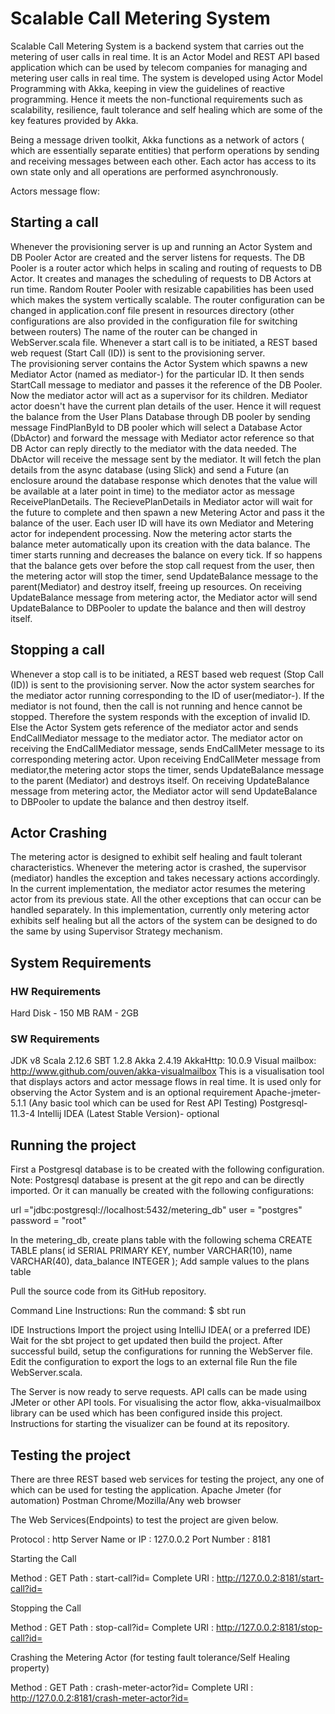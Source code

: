 # Scalable Call Metering System
Scalable Call Metering System is a backend system that carries out the metering of user calls in real time.
 It is an Actor Model and REST API based application which can be used by telecom companies for managing and metering user calls in real time.
 The system is developed using Actor Model Programming with Akka, keeping in view the guidelines of reactive programming.
 Hence it meets the non-functional requirements such as scalability, resilience, fault tolerance and self healing which are some of the key features provided by Akka. 

Being a message driven toolkit, Akka functions as a network of actors ( which are essentially separate entities)
 that perform operations by sending and receiving messages between each other. Each actor has access to its own state only
 and all operations are performed asynchronously.
 
 Actors message flow:

## Starting a call

Whenever the provisioning server is up and running an Actor System and DB Pooler Actor are created and the server listens for requests.
The DB Pooler is a router actor which helps in scaling and routing of requests to DB Actor. It creates and manages the scheduling of requests to DB Actors at run time. Random Router Pooler with resizable capabilities has been used which makes the system vertically scalable. The router configuration can be changed in application.conf file present in resources directory (other configurations are also provided in the configuration file for switching between routers) The name of the router can be changed in WebServer.scala file.
Whenever a start call is to be initiated, a REST based web request (Start Call (ID)) is sent to the provisioning server.  
The provisioning server contains the Actor System which spawns a new Mediator Actor (named as mediator-<id>) for the particular ID. It then sends StartCall message to mediator and passes it the reference of the DB Pooler.
Now the mediator actor will act as a supervisor for its children. Mediator actor doesn't have the current plan details of the user. Hence it will request the balance from the User Plans Database through DB pooler by sending message FindPlanById to DB pooler which will select a Database Actor (DbActor) and  forward the message with Mediator actor reference so that DB Actor can reply directly to the mediator with the data needed.
The DbActor will receive the message sent by the mediator. It will fetch the plan details from the async database (using Slick) and send a Future (an enclosure around the database response which denotes that the value will be available at a later point in time) to the mediator actor as message ReceivePlanDetails.
The RecievePlanDetails in Mediator actor will wait for the future to complete and then spawn a new Metering Actor and pass it the balance of the user. Each user ID will have its own Mediator and Metering actor for independent processing.
Now the metering actor starts the balance meter automatically upon its creation with the data balance. The timer starts running and decreases the balance on every tick.
If so happens that the balance gets over before the stop call request from the user, then the metering actor will stop the timer, send UpdateBalance message to the parent(Mediator) and destroy itself, freeing up resources.
On receiving UpdateBalance message from metering actor, the Mediator actor will send UpdateBalance to DBPooler to update the balance and then will destroy itself.


## Stopping a call

Whenever a stop call is to be initiated, a REST based web request (Stop Call (ID)) is sent to the provisioning server.
Now the actor system searches for the mediator actor running corresponding to the ID of user(mediator-<id>).
If the mediator is not found, then the call is not running and hence cannot be stopped. Therefore the system responds with the exception of invalid ID.
Else the Actor System gets reference of the mediator actor and sends EndCallMediator message to the mediator actor.
The mediator actor on receiving  the EndCallMediator message, sends EndCallMeter message to its corresponding metering actor. 
Upon receiving EndCallMeter message from mediator,the metering actor stops the timer, sends UpdateBalance message to the parent (Mediator) and destroys itself.
On receiving UpdateBalance message from metering actor, the Mediator actor will send UpdateBalance to DBPooler to update the balance and then destroy itself.



## Actor Crashing
The metering actor is designed to exhibit self healing and fault tolerant characteristics.
Whenever the metering actor is crashed, the supervisor (mediator) handles the exception and takes necessary actions accordingly.
In the current implementation, the mediator actor resumes the metering actor from its previous state. All the other exceptions that can occur can be handled separately. 
In this implementation, currently only metering actor exhibits self healing but all the actors of the system can be designed to do the same by using Supervisor Strategy mechanism.


## System Requirements

### HW Requirements

Hard Disk - 150 MB
RAM - 2GB



### SW Requirements

JDK v8
Scala 2.12.6
SBT 1.2.8
Akka 2.4.19
AkkaHttp: 10.0.9
Visual mailbox: http://www.github.com/ouven/akka-visualmailbox
This is a visualisation tool that displays actors and actor message flows in real time. It is used only for observing the Actor System and is an optional requirement
Apache-jmeter-5.1.1 (Any basic tool which can be used for Rest API Testing)
Postgresql-11.3-4
Intellij IDEA (Latest Stable Version)- optional


## Running the project
First a Postgresql database is to be created with the following configuration.
Note: Postgresql database is present at the git repo and can be directly imported. Or it can manually be created with the following configurations:

url ="jdbc:postgresql://localhost:5432/metering_db"
    	user = "postgres"
  	password = "root"

In the metering_db, create plans table with the following schema
CREATE TABLE plans(
   id SERIAL PRIMARY KEY,
   number VARCHAR(10),
	name VARCHAR(40),
	data_balance INTEGER
);
Add sample values to the plans table


Pull the source code from its GitHub repository.

Command Line Instructions:
Run the command: 
 		 		$ sbt run

IDE Instructions
Import the project using IntelliJ IDEA( or a preferred IDE)
Wait for the sbt project to get updated then build the project.
After successful build, setup the configurations for running the WebServer file.
Edit the configuration to export the logs to an external file
Run the file WebServer.scala.


The Server is now ready to serve requests. 
API calls can be made using JMeter or other API tools.
For visualising the actor flow, akka-visualmailbox library can be used which has been configured inside this project. Instructions for starting the visualizer can be found at its repository.




## Testing the project

There are three REST based web services for testing the project, any one of which can be used for testing the application.
Apache Jmeter (for automation)
Postman
Chrome/Mozilla/Any web browser 

The Web Services(Endpoints) to test the project are given below.

Protocol : http
Server Name or IP : 127.0.0.2
Port Number : 8181

Starting the Call

Method : GET
Path : start-call?id=<id>
Complete URI : http://127.0.0.2:8181/start-call?id=<id>

Stopping the Call

Method : GET
Path : stop-call?id=<id>
Complete URI : http://127.0.0.2:8181/stop-call?id=<id>

Crashing the Metering Actor (for testing fault tolerance/Self Healing property)

Method : GET
Path : crash-meter-actor?id=<id>
Complete URI : http://127.0.0.2:8181/crash-meter-actor?id=<id>
